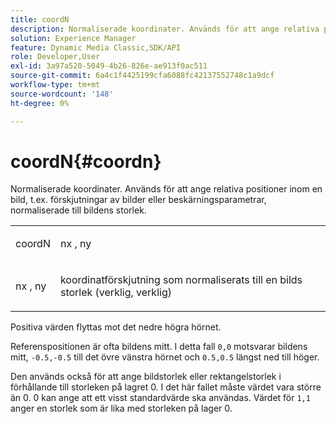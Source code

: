 ```yaml
---
title: coordN
description: Normaliserade koordinater. Används för att ange relativa positioner inom en bild, t.ex. förskjutningar av bilder eller beskärningsparametrar, normaliserade till bildens storlek.
solution: Experience Manager
feature: Dynamic Media Classic,SDK/API
role: Developer,User
exl-id: 3a97a520-5049-4b26-826e-ae913f0ac511
source-git-commit: 6a4c1f4425199cfa6088fc42137552748c1a9dcf
workflow-type: tm+mt
source-wordcount: '148'
ht-degree: 0%

---
```


# coordN{#coordn}

Normaliserade koordinater. Används för att ange relativa positioner inom en bild, t.ex. förskjutningar av bilder eller beskärningsparametrar, normaliserade till bildens storlek.

<table id="simpletable_EFA3111DC4B94BAF94715500DB4DD8FB"> 
 <tr class="strow"> 
  <td class="stentry"> <p><span class="codeph"> <span class="varname"> coordN</span> </span> </p> </td> 
  <td class="stentry"> <p><span class="codeph"> <span class="varname"> nx</span> </span>, <span class="codeph"><span class="varname"> ny</span></span> </p></td> 
 </tr> 
 <tr class="strow"> 
  <td class="stentry"> <p><span class="codeph"> <span class="varname"> nx</span> </span>, <span class="codeph"><span class="varname"> ny</span></span> </p></td> 
  <td class="stentry"> <p>koordinatförskjutning som normaliserats till en bilds storlek (verklig, verklig) </p></td> 
 </tr> 
</table>

Positiva värden flyttas mot det nedre högra hörnet.

Referenspositionen är ofta bildens mitt. I detta fall `0,0` motsvarar bildens mitt, `-0.5,-0.5` till det övre vänstra hörnet och `0.5,0.5` längst ned till höger.

Den används också för att ange bildstorlek eller rektangelstorlek i förhållande till storleken på lagret 0. I det här fallet måste värdet vara större än 0. 0 kan ange att ett visst standardvärde ska användas. Värdet för `1,1` anger en storlek som är lika med storleken på lager 0.
